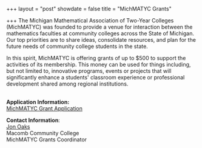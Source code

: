 +++
layout = "post"
showdate = false
title = "MichMATYC Grants"

+++
The Michigan Mathematical Association of Two-Year Colleges (MichMATYC) was founded to provide a venue for interaction between the mathematics faculties at community colleges across the State of Michigan. Our top priorities are to share ideas, consolidate resources, and plan for the future needs of community college students in the state.</br>

In this spirit, MichMATYC is offering grants of up to $500 to support the activities of its membership. This money can be used for things including, but not limited to, innovative programs, events or projects that will significantly enhance a students' classroom experience or professional development shared among regional institutions.</br></br>

**Application Information:**</br>
[MichMATYC Grant Application](http://bit.ly/michmatycgrants)</br>

**Contact Information**:<br/>
[Jon Oaks](mailto:jonnyoaks@gmail.com)<br/>
Macomb Community College<br/>
MichMATYC Grants Coordinator
